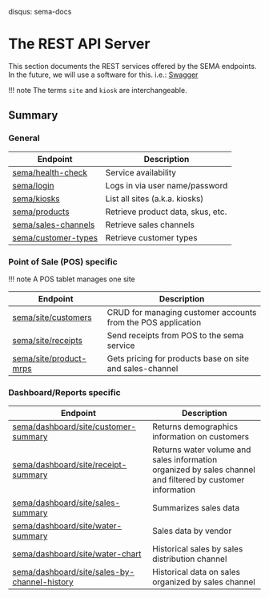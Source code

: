disqus: sema-docs

# The REST API Server

This section documents the REST services offered by the SEMA endpoints. In the future, we will use a software for this. i.e.: <a href="https://swagger.io/" target="_blank">Swagger</a>

!!! note
    The terms `site` and `kiosk` are interchangeable.

## Summary

### General

| Endpoint                 | Description                                            
| ------------------------ | -------
| [sema/health-check](/sema-docs/rest-api/general/health-check/)	| Service availability
| [sema/login](/sema-docs/rest-api/general/login/)	| Logs in via user name/password
| [sema/kiosks](/sema-docs/rest-api/general/kiosks/) | List all sites (a.k.a. kiosks)
| [sema/products](/sema-docs/rest-api/general/products/) | Retrieve product data, skus, etc.
| [sema/sales-channels](/sema-docs/rest-api/general/sales-channels/) | Retrieve sales channels
| [sema/customer-types](/sema-docs/rest-api/general/customer-types/) | Retrieve customer types

### Point of Sale (POS) specific

!!! note
    A POS tablet manages one site

| Endpoint            | Description                                            
| ------------------------ | -------
| [sema/site/customers](/sema-docs/rest-api/pos/customers/) | CRUD for managing customer accounts from the POS application
| [sema/site/receipts](/sema-docs/rest-api/pos/receipts/) | Send receipts from POS to the sema service
| [sema/site/product-mrps](/sema-docs/rest-api/pos/product-mrps/) | Gets pricing for products base on site and sales-channel

### Dashboard/Reports specific

| Endpoint            | Description                                            
| ------------------------ | -------
| [sema/dashboard/site/customer-summary](/sema-docs/rest-api/dashboard/customer-summary/) | Returns demographics information on customers
| [sema/dashboard/site/receipt-summary](/sema-docs/rest-api/dashboard/receipt-summary/) | Returns water volume and sales information organized by sales channel and filtered by customer information
| [sema/dashboard/site/sales-summary](/sema-docs/rest-api/dashboard/sales-summary/) | Summarizes sales data
| [sema/dashboard/site/water-summary](/sema-docs/rest-api/dashboard/water-summary/)	| Sales data by vendor
| [sema/dashboard/site/water-chart](/sema-docs/rest-api/dashboard/water-chart/) | Historical sales by sales distribution channel
| [sema/dashboard/site/sales-by-channel-history](/sema-docs/rest-api/dashboard/sales-by-channel-history/) | Historical data on sales organized by sales channel
